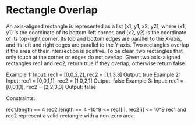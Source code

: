 # Rectangle Overlap

An axis-aligned rectangle is represented as a list [x1, y1, x2, y2], where (x1, y1) is the coordinate of its bottom-left corner, and (x2, y2) is the coordinate of its top-right corner. Its top and bottom edges are parallel to the X-axis, and its left and right edges are parallel to the Y-axis.
Two rectangles overlap if the area of their intersection is positive. To be clear, two rectangles that only touch at the corner or edges do not overlap.
Given two axis-aligned rectangles rec1 and rec2, return true if they overlap, otherwise return false.

Example 1:
Input: rec1 = [0,0,2,2], rec2 = [1,1,3,3]
Output: true
Example 2:
Input: rec1 = [0,0,1,1], rec2 = [1,0,2,1]
Output: false
Example 3:
Input: rec1 = [0,0,1,1], rec2 = [2,2,3,3]
Output: false

Constraints:

rec1.length == 4
rec2.length == 4
-10^9 <= rec1[i], rec2[i] <= 10^9
rec1 and rec2 represent a valid rectangle with a non-zero area.
